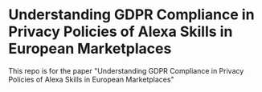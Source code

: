 # Understanding GDPR Compliance in Privacy Policies of Alexa Skills in European Marketplaces
This repo is for the paper "Understanding GDPR Compliance in Privacy Policies of Alexa Skills in European Marketplaces"
